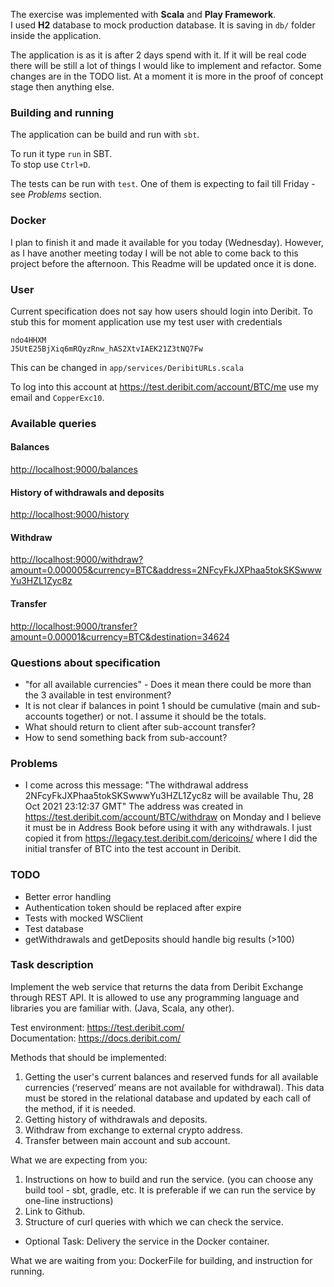 The exercise was implemented with **Scala** and **Play Framework**.   
I used **H2** database to mock production database. It is saving in `db/` folder inside the application.

The application is as it is after 2 days spend with it. If it will be real code there will be still a lot of things I would like to implement and refactor.
Some changes are in the TODO list. At a moment it is more in the proof of concept stage then anything else. 

### Building and running
The application can be build and run with `sbt`.

To run it type `run` in SBT.    
To stop use `Ctrl+D`.

The tests can be run with `test`. One of them is expecting to fail till Friday - see _Problems_ section.

### Docker
I plan to finish it and made it available for you today (Wednesday). However, as I have another meeting today I will be not 
able to come back to this project before the afternoon. This Readme will be updated once it is done.

### User
Current specification does not say how users should login into Deribit.
To stub this for moment application use my test user with credentials
```
ndo4HHXM   
J5UtE25BjXiq6mRQyzRnw_hAS2XtvIAEK21Z3tNQ7Fw
```
This can be changed in `app/services/DeribitURLs.scala`

To log into this account at <https://test.deribit.com/account/BTC/me> use my email and `CopperExc10`.


### Available queries
#### Balances
<http://localhost:9000/balances>

#### History of withdrawals and deposits 
<http://localhost:9000/history>

#### Withdraw
<http://localhost:9000/withdraw?amount=0.000005&currency=BTC&address=2NFcyFkJXPhaa5tokSKSwwwYu3HZL1Zyc8z>

#### Transfer
<http://localhost:9000/transfer?amount=0.00001&currency=BTC&destination=34624>


### Questions about specification
* "for all available currencies" - Does it mean there could be more than the 3 available in test environment?
* It is not clear if balances in point 1 should be cumulative (main and sub-accounts together) or not. I assume it should be the totals.
* What should return to client after sub-account transfer?
* How to send something back from sub-account?

### Problems
* I come across this message:
  "The withdrawal address 2NFcyFkJXPhaa5tokSKSwwwYu3HZL1Zyc8z will be available Thu, 28 Oct 2021 23:12:37 GMT"
  The address was created in <https://test.deribit.com/account/BTC/withdraw> on Monday and I believe it must be in Address Book before using it with any withdrawals.
  I just copied it from <https://legacy.test.deribit.com/dericoins/> where I did the initial transfer of BTC into the test account in Deribit.

### TODO
* Better error handling
* Authentication token should be replaced after expire
* Tests with mocked WSClient
* Test database
* getWithdrawals and getDeposits should handle big results (>100)



### Task description
Implement the web service that returns the data from Deribit Exchange through REST API.
It is allowed to use any programming language and libraries you are familiar with. (Java, Scala, any other).

Test environment: https://test.deribit.com/    
Documentation: https://docs.deribit.com/

Methods that should be implemented:
1. Getting the user's current balances and reserved funds for all available currencies (‘reserved’ means are not available for withdrawal). This data must be stored in the relational database and updated by each call of  the method, if it is needed.
2. Getting history of withdrawals and deposits.
3. Withdraw from exchange to external crypto address.
4. Transfer between main account and sub account.

What we are expecting from you:
1. Instructions on how to build and run the service. (you can choose any build tool - sbt, gradle, etc. It is preferable if we can run the service by one-line instructions)
2. Link to Github.
3. Structure of curl queries with which we can check the service.

* Optional Task:
Delivery the service in the Docker container.

What we are waiting from you:
DockerFile for building, and instruction for running.


